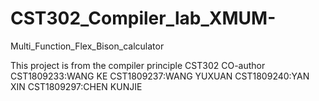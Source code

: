 # CST302_Compiler_lab_XMUM-
Multi_Function_Flex_Bison_calculator

This project is from the compiler principle CST302
CO-author
CST1809233:WANG KE
CST1809237:WANG YUXUAN
CST1809240:YAN XIN
CST1809297:CHEN KUNJIE
